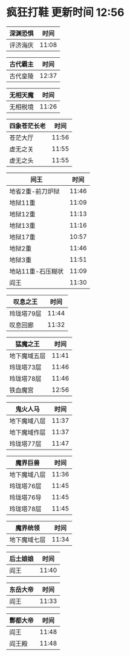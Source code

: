 # 疯狂打鞋 更新时间 12:56

| 深渊恐惧   | 时间    |
|--------|-------|
| 评济海庆 | 11:08 |

| 古代霸主   | 时间    |
|--------|-------|
| 古代皇陵 | 12:37 |

| 无相天魔   | 时间    |
|--------|-------|
| 无相税境 | 11:26 |

| 四象苍茫长老   | 时间    |
|--------|-------|
| 苍茫大厅 | 11:56 |
| 虚无之关 | 11:55 |
| 虚无之头 | 11:55 |

| 间王   | 时间    |
|--------|-------|
| 地省2重-前刀炉狱 | 11:46 |
| 地狱11重 | 11:09 |
| 地狱12重 | 11:13 |
| 地狱13重 | 11:16 |
| 地狱17重 | 10:57 |
| 地狱2重 | 11:46 |
| 地狱3重 | 11:51 |
| 地站11重-石压糊状 | 11:09 |
| 阎王 | 11:30 |

| 叹息之王   | 时间    |
|--------|-------|
| 玲珑塔79层 | 11:44 |
| 叹息回廊 | 11:32 |

| 猛魔之王   | 时间    |
|--------|-------|
| 地下魔域五层 | 11:41 |
| 玲珑塔73层 | 11:46 |
| 玲珑塔78层 | 11:46 |
| 铁血魔宫 | 12:56 |

| 鬼火人马   | 时间    |
|--------|-------|
| 地下魔域八层 | 11:37 |
| 地下魔域作层 | 11:37 |
| 玲珑塔77层 | 11:47 |

| 魔界巨兽   | 时间    |
|--------|-------|
| 地下魔域八层 | 11:36 |
| 玲珑塔76层 | 11:45 |
| 玲珑塔76导 | 11:45 |
| 玲珑塔78层 | 11:45 |

| 魔界统领   | 时间    |
|--------|-------|
| 地下魔域七层 | 11:34 |

| 后土娘娘   | 时间    |
|--------|-------|
| 阎王 | 11:40 |

| 东岳大帝   | 时间    |
|--------|-------|
| 阎王 | 11:33 |

| 酆都大帝   | 时间    |
|--------|-------|
| 阎王 | 11:48 |
| 阎王殿 | 11:48 |